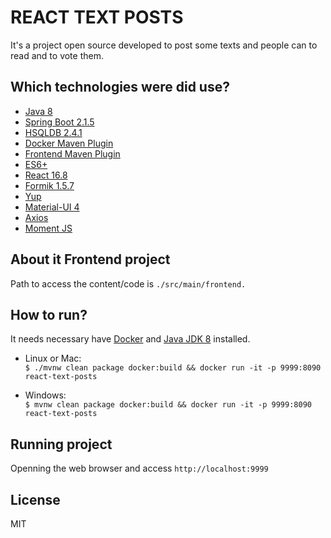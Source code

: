 # REACT TEXT POSTS
It's a project open source developed to post some texts and people can to read and to vote them.

## Which technologies were did use?
* [Java 8](https://www.java.com/pt_BR/download/faq/java8.xml)
* [Spring Boot 2.1.5](https://github.com/spring-projects/spring-boot)
* [HSQLDB 2.4.1](http://hsqldb.org/)
* [Docker Maven Plugin](https://github.com/spotify/docker-maven-plugin)
* [Frontend Maven Plugin](https://github.com/eirslett/frontend-maven-plugin)
* [ES6+](https://www.ecma-international.org/ecma-262/6.0/)
* [React 16.8](https://github.com/facebook/react/)
* [Formik 1.5.7](https://github.com/jaredpalmer/formik)
* [Yup](https://github.com/jquense/yup)
* [Material-UI 4](https://material-ui.com/)
* [Axios](https://github.com/axios/axios)
* [Moment JS](https://momentjs.com/)

## About it Frontend project
Path to access the content/code is ```./src/main/frontend.```

## How to run?
It needs necessary have [Docker](https://docs.docker.com) and [Java JDK 8](https://www.oracle.com/technetwork/pt/java/javase/downloads/jdk8-downloads-2133151.html) installed.

* Linux or Mac:  
```$ ./mvnw clean package docker:build && docker run -it -p 9999:8090 react-text-posts```  

* Windows:  
```$ mvnw clean package docker:build && docker run -it -p 9999:8090 react-text-posts```  

## Running project
Openning the web browser and access ```http://localhost:9999```

## License
MIT


